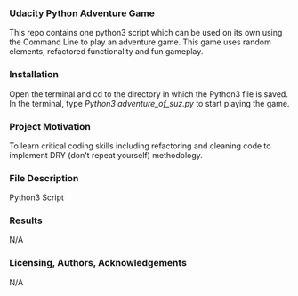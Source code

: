 ### Udacity Python Adventure Game
This repo contains one python3 script which can be used on its own using the Command Line to play an adventure game.  This game uses random elements, refactored functionality and fun gameplay. 

### Installation
Open the terminal and cd to the directory in which the Python3 file is saved.  In the terminal, type *Python3 adventure_of_suz.py* to start playing the game.

### Project Motivation
To learn critical coding skills including refactoring and cleaning code to implement DRY (don't repeat yourself) methodology. 

### File Description
Python3 Script

### Results
N/A 

### Licensing, Authors, Acknowledgements
N/A
